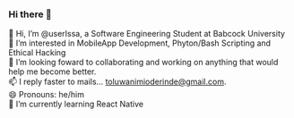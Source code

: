 ### Hi there 👋
👋 Hi, I’m @userIssa, a Software Engineering Student at Babcock University \
👀 I’m interested in MobileApp Development, Phyton/Bash Scripting and Ethical Hacking\
💞️ I’m looking foward to collaborating and working on anything that would help me become better.\
📫 I reply faster to mails... toluwanimioderinde@gmail.com.\
😄 Pronouns: he/him\
🌱 I’m currently learning React Native

<!--
**userIssa/userIssa** is a ✨ _special_ ✨ repository because its `README.md` (this file) appears on your GitHub profile.

Here are some ideas to get you started:

- 🔭 I’m currently working on ...
- 🌱 I’m currently learning ...
- 👯 I’m looking to collaborate on ...
- 🤔 I’m looking for help with ...
- 💬 Ask me about ...
- 📫 How to reach me: ...
- 😄 Pronouns: ...
- ⚡ Fun fact: ...
-->
